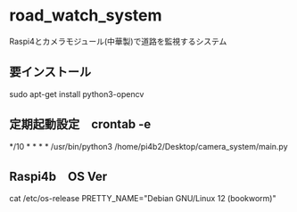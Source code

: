 # road_watch_system
Raspi4とカメラモジュール(中華製)で道路を監視するシステム

## 要インストール
sudo apt-get install python3-opencv

## 定期起動設定　crontab -e
*/10 * * * * /usr/bin/python3 /home/pi4b2/Desktop/camera_system/main.py

## Raspi4b　OS Ver
cat /etc/os-release
PRETTY_NAME="Debian GNU/Linux 12 (bookworm)"
